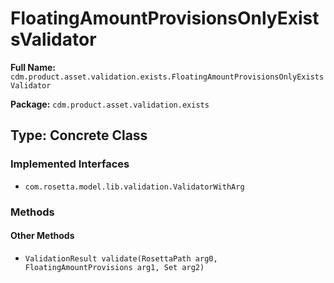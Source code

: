 # FloatingAmountProvisionsOnlyExistsValidator

**Full Name:** `cdm.product.asset.validation.exists.FloatingAmountProvisionsOnlyExistsValidator`

**Package:** `cdm.product.asset.validation.exists`

## Type: Concrete Class

### Implemented Interfaces

- `com.rosetta.model.lib.validation.ValidatorWithArg`

### Methods

#### Other Methods

- `ValidationResult validate(RosettaPath arg0, FloatingAmountProvisions arg1, Set arg2)`

